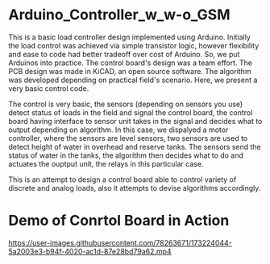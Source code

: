 # Arduino_Controller_w_w-o_GSM
This is a basic load controller design implemented using Arduino. Initially the load control was achieved via simple transistor logic, however flexibility and ease to code had better tradeoff over cost of Arduino.
So, we put Arduinos into practice. The control board's design was a team effort. The PCB design was made in KiCAD, an open source software. The algorithm was developed depending on practical field's scenario. Here, we present a very basic control code. 

The control is very basic, the sensors (depending on sensors you use) detect status of loads in the field and signal the control board, the control board having interface to sensor unit takes in the signal and decides what to output depending on algorithm. In this case, we dispalyed a motor controller, where the sensors are level sensors, two sensors are used to detect height of water in overhead and reserve tanks. The sensors send the status of water in the tanks, the algorithm then decides what to do and actuates the ouptput unit, the relays in this particular case.

This is an attempt to design a control board able to control variety of discrete and analog loads, also it attempts to devise algorithms accordingly.

# Demo of Conrtol Board in Action

https://user-images.githubusercontent.com/78263671/173224044-5a2003e3-b94f-4020-ac1d-87e28bd79a62.mp4

